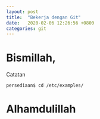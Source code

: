 ```yaml
---
layout: post
title:  "Bekerja dengan Git"
date:   2020-02-06 12:26:56 +0800
categories: git
---
```


# Bismillah,

Catatan

```text
persediaan$ cd /etc/examples/
```


# Alhamdulillah
